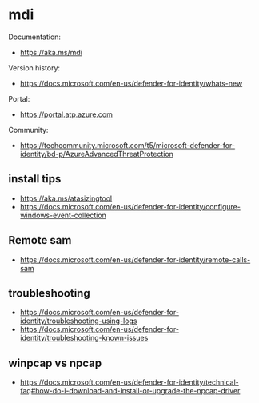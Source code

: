 # mdi

Documentation:
- https://aka.ms/mdi

Version history:
- https://docs.microsoft.com/en-us/defender-for-identity/whats-new

Portal:
- https://portal.atp.azure.com

Community:
- https://techcommunity.microsoft.com/t5/microsoft-defender-for-identity/bd-p/AzureAdvancedThreatProtection

## install tips
- https://aka.ms/atasizingtool
- https://docs.microsoft.com/en-us/defender-for-identity/configure-windows-event-collection

## Remote sam
- https://docs.microsoft.com/en-us/defender-for-identity/remote-calls-sam

## troubleshooting
- https://docs.microsoft.com/en-us/defender-for-identity/troubleshooting-using-logs
- https://docs.microsoft.com/en-us/defender-for-identity/troubleshooting-known-issues

## winpcap vs npcap
- https://docs.microsoft.com/en-us/defender-for-identity/technical-faq#how-do-i-download-and-install-or-upgrade-the-npcap-driver